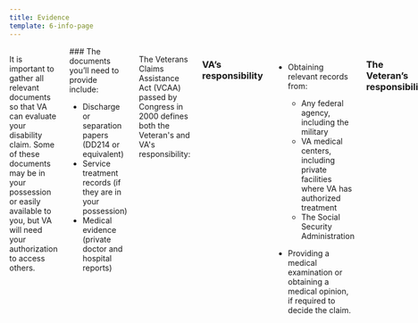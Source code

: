 ```yaml
---
title: Evidence
template: 6-info-page
---
```


<div class="section one" markdown="0">
<div class="primary" markdown="0">
<div class="row" markdown="0">
<div class="small-12 columns usa-content" markdown="1">

It is important to gather all relevant documents so that VA can evaluate your disability claim. Some of these documents may be in your possession or easily available to you, but VA will need your authorization to access others.

<div class="call-out" markdown="1">
### The documents you’ll need to provide include:

-   Discharge or separation papers (DD214 or equivalent)
-   Service treatment records (if they are in your possession)
-   Medical evidence (private doctor and hospital reports)
</div>

The Veterans Claims Assistance Act (VCAA) passed by Congress in 2000 defines both the Veteran's and VA's responsibility:

### VA’s responsibility

- Obtaining relevant records from:

  - Any federal agency, including the military
  - VA medical centers, including private facilities where VA has authorized treatment
  - The Social Security Administration

- Providing a medical examination or obtaining a medical opinion, if required to decide the claim.

### The Veteran’s responsibility

- Obtaining relevant records not held by a federal agency. This may include records from:

  - State or local governments
  - Private doctors and hospitals
  - Current or former employers

### VA may assist in obtaining these records

- Providing relevant information to VA so that records can be requested.

**Example**<br>
A Veteran filed a disability claim that included previous treatment from a private doctor and a previous Social Security disability award. In this case, VA is responsible for obtaining the Social Security records and can assist in obtaining the private physician records. However, ultimate responsibility for obtaining the private records lies with the Veteran.

<hr>

### Evidence Procedures for Fully Developed Claims and Standard Claims

#### Fully Developed Claims

The Fully Developed Claims program allows you to speed up the claim-resolution process. You need to submit the following when you file your formal claim:

-   All relevant service-treatment and personnel records
-   Any pertinent private medical records

Disability benefit claims are considered fully developed when you have no more evidence to submit and the only assistance required from VA is obtaining federal records and facilitating or providing additional medical examinations or opinions. If VA determines other nonfederal records exist and are required to decide a claim, VA will remove the claim from the FDC program and process it through the traditional claims process.

#### Standard Claims

Evidence procedures for standard claims place greater responsibility on VA to assemble relevant records from both federal sources and private sources that you identify and authorize.

##### These may include:

- Privately held evidence and information that you tell us about (such as records from a private doctor or hospital), and
- Records from state or local governments or current or former employers.

VA will provide a medical examination for you, or will get a medical opinion, if it’s required to make a claims decision.

</div>
</div>
</div>
</div>